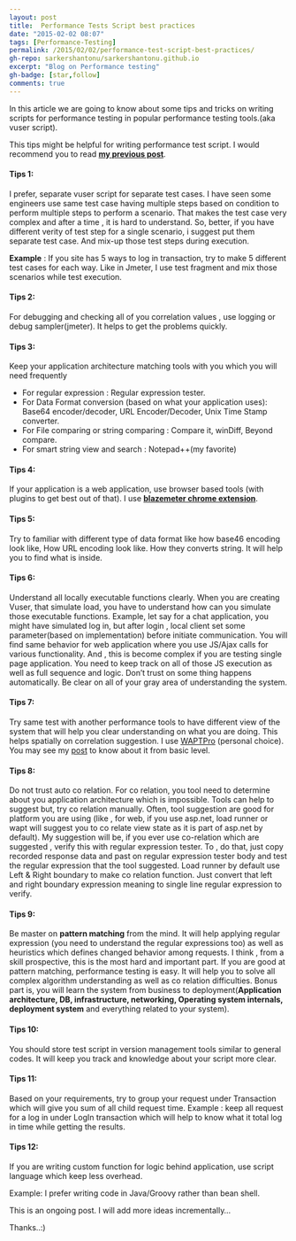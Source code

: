 ```yaml
---
layout: post
title:  Performance Tests Script best practices
date: "2015-02-02 08:07"
tags: [Performance-Testing]
permalink: /2015/02/02/performance-test-script-best-practices/
gh-repo: sarkershantonu/sarkershantonu.github.io
excerpt: "Blog on Performance testing"
gh-badge: [star,follow]
comments: true
---
```

In this article we are going to know about some tips and tricks on writing scripts for performance testing in popular performance testing tools.(aka vuser script).

This tips might be helpful for writing performance test script. I would recommend you to read [**my previous post**](https://sarkershantonu.github.io/2015/01/31/vuser-performance-test-script/).

#### Tips 1: 
I prefer, separate vuser script for separate test cases. I have seen some engineers use same test case having multiple steps based on condition to perform multiple steps to perform a scenario. That makes the test case very complex and after a time , it is hard to understand. So, better, if you have different verity of test step for a single scenario, i suggest put them separate test case. And mix-up those test steps during execution. 

**Example** : If you site has 5 ways to log in transaction, try to make 5 different test cases for each way. Like in Jmeter, I use test fragment and mix those scenarios while test execution.

#### Tips 2: 
For debugging and checking all of you correlation values , use logging or debug sampler(jmeter). It helps to get the problems quickly.

#### Tips 3: 
Keep your application architecture matching tools with you which you will need frequently
- For regular expression : Regular expression tester.
- For Data Format conversion (based on what your application uses): Base64 encoder/decoder, URL Encoder/Decoder, Unix Time Stamp converter.
- For File comparing or string comparing : Compare it, winDiff, Beyond compare.
- For smart string view and search : Notepad++(my favorite)


#### Tips 4: 
If your application is a web application, use browser based tools (with plugins to get best out of that). I use [**blazemeter chrome extension**](https://chrome.google.com/webstore/detail/blazemeter-the-continuous/mbopgmdnpcbohhpnfglgohlbhfongabi?hl=en).

#### Tips 5: 
Try to familiar with different type of data format like how base46 encoding look like, How URL encoding look like. How they converts string. It will help you to find what is inside.

#### Tips 6: 
Understand all locally executable functions clearly. When you are creating Vuser, that simulate load, you have to understand how can you simulate those executable functions. Example, let say for a chat application, you might have simulated log in, but after login , local client set some parameter(based on implementation) before initiate communication. You will find same behavior for web application where you use JS/Ajax calls for various functionality. And , this is become complex if you are testing single page application. You need to keep track on all of those JS execution as well as full sequence and logic. Don’t trust on some thing happens automatically. Be clear on all of your gray area of understanding the system.

#### Tips 7: 
Try same test with another performance tools to have different view of the system that will help you clear understanding on what you are doing. This helps spatially on correlation suggestion. I use [WAPTPro](https://www.loadtestingtool.com/pro.shtml) (personal choice). You may see my [post](https://sarkershantonu.github.io/2013/01/08/Introduction-to-wapt-pro/) to know about it from basic level.

#### Tips 8: 
Do not trust auto co relation. For co relation, you tool need to determine about you application architecture which is impossible. Tools can help to suggest but, try co relation manually. Often, tool suggestion are good for platform you are using (like , for web, if you use asp.net, load runner or wapt will suggest you to co relate view state as it is part of asp.net by default). My suggestion will be, if you ever use co-relation which are suggested , verify this with regular expression tester. To , do that, just copy recorded response data and past on regular expression tester body and test the regular expression that the tool suggested. Load runner by default use Left & Right boundary to make co relation function. Just convert that left and right boundary expression meaning to single line regular expression to verify.

#### Tips 9: 
Be master on **pattern matching** from the mind. It will help applying regular expression (you need to understand the regular expressions too) as well as heuristics which defines changed behavior among requests. I think , from a skill prospective, this is the most hard and important part. If you are good at pattern matching, performance testing is easy. It will help you to solve all complex algorithm understanding as well as co relation difficulties. Bonus part is, you will learn the system from business to deployment(**Application architecture, DB, infrastructure, networking, Operating system internals, deployment system** and everything related to your system).

#### Tips 10: 
You should store test script in  version management tools similar to general codes. It will keep you track and knowledge about your script more clear.

#### Tips 11: 
Based on your requirements, try to group your request under Transaction which will give you sum of all child request time. Example : keep all request for a log in under LogIn transaction which will help to know what it total log in time while getting the results.

#### Tips 12: 
If you are writing custom function for logic behind application, use script language which keep less overhead. 

Example: I prefer writing code in Java/Groovy rather than bean shell. 

This is an ongoing post. I will add more ideas incrementally…

Thanks..:)